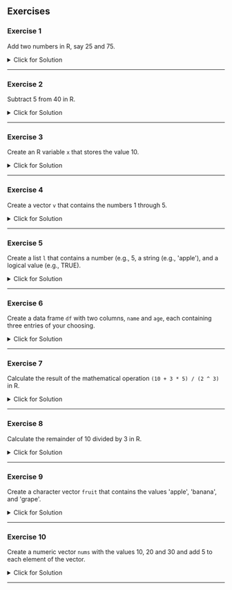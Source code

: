 ## Exercises


### Exercise 1

Add two numbers in R, say 25 and 75.

<details><summary>Click for Solution</summary>


	
> R allows you to do simple arithmetic operations such as addition, subtraction, multiplication, etc. directly. Here, we're simply adding two numbers.

#### Solution

```r
25 + 75
```

#### Output

```r
[1] 100
```



</details>

---


### Exercise 2

Subtract 5 from 40 in R.

<details><summary>Click for Solution</summary>


	
> In this exercise, you're performing a simple subtraction operation in R.

#### Solution

```r
40 - 5
```

#### Output

```r
[1] 35
```



</details>

---


### Exercise 3

Create an R variable `x` that stores the value 10.

<details><summary>Click for Solution</summary>


	
> The arrow symbol (`<-`) is used to assign a value to a variable in R. In this case, we're storing the value 10 in a variable named `x`.

#### Solution

```r
x <- 10
```



</details>

---


### Exercise 4

Create a vector `v` that contains the numbers 1 through 5.

<details><summary>Click for Solution</summary>


	
> We use the `c()` function in R to combine elements into a vector.

#### Solution

```r
v <- c(1, 2, 3, 4, 5)
```



</details>

---


### Exercise 5

Create a list `l` that contains a number (e.g., 5, a string (e.g., 'apple'), and a logical value (e.g., TRUE).

<details><summary>Click for Solution</summary>


	
> In R, we create a list using the `list()` function. A list can contain elements of different types.

#### Solution

```r
l <- list(5, 'apple', TRUE)
```



</details>

---


### Exercise 6

Create a data frame `df` with two columns, `name` and `age`, each containing three entries of your choosing.

<details><summary>Click for Solution</summary>


	
> In R, we can combine vectors of equal length into a data frame using the `data.frame()` function. Here, we're creating two vectors, `name` and `age`, and combining them into a data frame.

#### Solution

```r
df <- data.frame(name = c('Alice', 'Bob', 'Charlie'), age = c(25, 32, 28))
```



</details>

---


### Exercise 7

Calculate the result of the mathematical operation `(10 + 3 * 5) / (2 ^ 3)` in R.

<details><summary>Click for Solution</summary>


	
> In R, as well as other programming languages, we can use parentheses to specify the order of operations.

#### Solution

```r
(10 + 3 * 5) / (2 ^ 3)
```

#### Output

```r
[1] 3.125
```



</details>

---


### Exercise 8

Calculate the remainder of 10 divided by 3 in R.

<details><summary>Click for Solution</summary>


	
> We use the `%%` operator to calculate the remainder of a division operation in R.

#### Solution

```r
10 %% 3
```

#### Output

```r
[1] 1
```



</details>

---


### Exercise 9

Create a character vector `fruit` that contains the values 'apple', 'banana', and 'grape'.

<details><summary>Click for Solution</summary>


	
> We use the `c()` function in R to combine elements into a vector.

#### Solution

```r
fruit <- c('apple', 'banana', 'grape')
```



</details>

---


### Exercise 10

Create a numeric vector `nums` with the values 10, 20 and 30 and add 5 to each element of the vector.

<details><summary>Click for Solution</summary>


	
> We can operate on every element of a vector at once in R.

#### Solution

```r
nums <- c(10, 20, 30)
nums + 5
```

#### Output

```r
[1] 15 25 35
```



</details>

---

